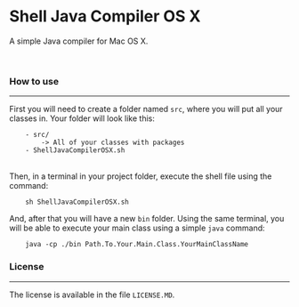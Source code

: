 Shell Java Compiler OS X
=======
A simple Java compiler for Mac OS X.

<br />

### How to use
---

First you will need to create a folder named `src`, where you will put all your classes in. Your folder will look like this:

```
    - src/
        -> All of your classes with packages
    - ShellJavaCompilerOSX.sh
```
<br />
Then, in a terminal in your project folder, execute the shell file using the command:

```
    sh ShellJavaCompilerOSX.sh
```

And, after that you will have a new `bin` folder. Using the same terminal, you will be able to execute your main class using a simple `java` command:

```
    java -cp ./bin Path.To.Your.Main.Class.YourMainClassName
```

### License
---

The license is available in the file `LICENSE.MD`.
